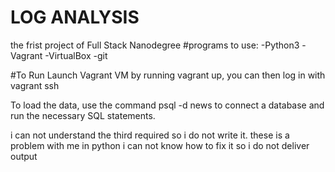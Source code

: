 # LOG ANALYSIS

 the frist project of Full Stack Nanodegree 
#programs to use:
-Python3
-Vagrant
-VirtualBox
-git

#To Run
Launch Vagrant VM by running vagrant up, you can then log in with vagrant ssh

To load the data, use the command psql -d news to connect a database and run the necessary SQL statements.

i can not understand the third required so i do not write it.
these is a problem with me in python i can not know how to fix it so i do not deliver output 


